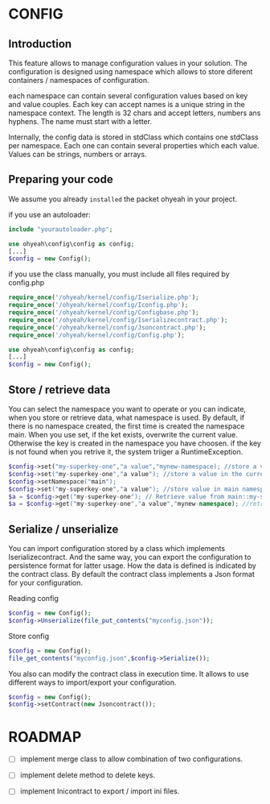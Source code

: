 # CONFIG

## Introduction

This feature allows to manage configuration values in your solution. The configuration is designed using namespace which allows
to store diferent containers / namespaces of configuration.

each namespace can contain several configuration values based on key and value couples. Each key can accept names is a unique
string in the namespace context. The length is 32 chars and accept letters, numbers ans hyphens. The name must start with a
letter.

Internally, the config data is stored in stdClass which contains one stdClass per namespace. Each one can contain several properties
which each value. Values can be strings, numbers or arrays.

## Preparing your code

We assume you already `installed` the packet ohyeah in your project.

if you use an autoloader:

```Php
include "yourautoloader.php";

use ohyeah\config\config as config;
[...]
$config = new Config();
```

if you use the class manually, you must include all files required by config.php
```Php
require_once('/ohyeah/kernel/config/Iserialize.php');
require_once('/ohyeah/kernel/config/Iconfig.php');
require_once('/ohyeah/kernel/config/Configbase.php');
require_once('/ohyeah/kernel/config/Iserializecontract.php');
require_once('/ohyeah/kernel/config/Jsoncontract.php');
require_once('/ohyeah/kernel/config/Config.php');

use ohyeah\config\config as config;
[...]
$config = new Config();
```

## Store / retrieve data
You can select the namespace you want to operate or you can indicate, when you store
or retrieve data, what namespace is used. By default, if there is no namespace created,
the first time is created the namespace main. When you use set, if the ket exists, overwrite
the current value. Otherwise the key is created in the namespace you have choosen. if the key is
not found when you retrive it, the system triiger a RuntimeException.

```php
$config->set("my-superkey-one","a value","mynew-namespace); //store a value in the mynew-namespace
$config->set("my-superkey-one","a value"); //store a value in the current namespace
$config->setNamespace("main");
$config->set("my-superkey-one","a value"); //store value in main namespace.
$a = $config->get("my-superkey-one"); // Retrieve value from main::my-superkey-one
$a = $config->get("my-superkey-one","a value","mynew-namespace); //retrive the key from mynew-namespace
```

## Serialize / unserialize

You can import configuration stored by a class which implements Iserializecontract. And the same way,
you can export the configuration to persistence format for latter usage. How the data is defined is
indicated by the contract class. By default the contract class implements a Json format for your
configuration.

Reading config
```php
$config = new Config();
$config->Unserialize(file_put_contents("myconfig.json"));
```
Store config
```php
$config = new Config();
file_get_contents("myconfig.json",$config->Serialize());
```
You also can modify the contract class in execution time. It allows to use different ways to import/export
your configuration.

```php
$config = new Config();
$config->setContract(new Jsoncontract());
```

# ROADMAP

- [ ] implement merge class to allow combination of two configurations.
- [ ] implement delete method to delete keys.
- [ ] implement Inicontract to export / import ini files.


